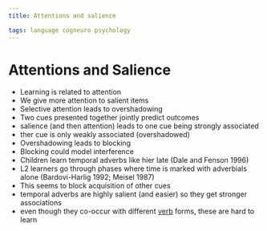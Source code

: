 ```yaml
---
title: Attentions and salience

tags: language cogneuro psychology 
---
```


# Attentions and Salience
- Learning is related to attention
- We give more attention to salient items
- Selective attention leads to overshadowing
- Two cues presented together jointly predict outcomes
- salience (and then attention) leads to one cue being strongly associated
- ther cue is only weakly associated (overshadowed)
- Overshadowing leads to blocking
- Blocking could model interference
- Children learn temporal adverbs like hier late (Dale and Fenson 1996)
- L2 learners go through phases where time is marked with adverbials alone (Bardovi-Harlig 1992; Meisel 1987)
- This seems to block acquisition of other cues
- temporal adverbs are highly salient (and easier) so they get stronger associations
- even though they co-occur with different [verb](Verb.md) forms, these are hard to learn











